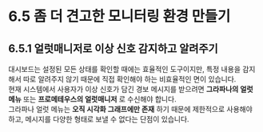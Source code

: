 # 6.5 좀 더 견고한 모니터링 환경 만들기

## 6.5.1 얼럿매니저로 이상 신호 감지하고 알려주기

대시보드는 설정된 모든 상태를 확인할 때에는 효율적인 도구이지만, 특정 내용을 감지해서 따로 알려주지 않기 때문에 직접 확인해야 하는 비효율적인 면이 있습니다.  
현재 시스템에서 사용자가 이상 신호가 담긴 경보 메시지를 받으려면 **그라파나의 얼럿 메뉴** 또는 **프로메테우스의 얼럿매니저** 로 수신해야 합니다.  
그라파나 얼럿 메뉴는 **오직 시각화 그래프에만 존재** 하기 때문에 제한적으로 사용해야 하고, 메시지를 다양한 형태로 보낼 수 없다는 단점이 있습니다.